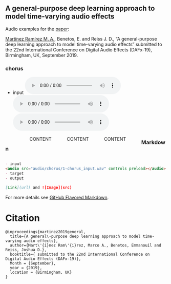 ## A general-purpose deep learning approach to model time-varying audio effects

Audio examples for the [paper](https://link.for.the.paper):

[Martínez Ramírez M. A.](http://m-marco.com), Benetos, E. and Reiss J. D., “A general-purpose deep learning approach to model time-varying audio effects” submitted to the 22nd International Conference on Digital Audio Effects (DAFx-19), Birmingham, UK, September 2019. 

### chorus


- input
<audio src="audio/chorus/1-chorus_input.ogg"  controls="controls" ></audio><audio src="audio/chorus/2-chorus_target.mp3" controls="controls" ></audio><audio src="audio/chorus/3-chorus_output.ogg" controls="controls" ></audio>





<!-- of course, you should move the inline CSS style to your stylesheet -->
<!-- main container, width = 70% of page, centered -->
<div id="contentBox" style="margin:0px auto; width:70%">

<!-- columns divs, float left, no margin so there is no space between column, width=1/3 -->
<div id="column1" style="float:left; margin:0; width:33%;">
CONTENT
</div>

<div id="column2" style="float:left; margin:0;width:33%;">
CONTENT
</div>

<div id="column3" style="float:left; margin:0;width:33%">
CONTENT
</div>
</div>

### Markdown

```markdown

- input
<audio src="audio/chorus/1-chorus_input.wav" controls preload></audio>
- target
- output

[Link](url) and ![Image](src)
```

For more details see [GitHub Flavored Markdown](https://guides.github.com/features/mastering-markdown/).






# Citation

```
@inproceedings{martinez2019general,
  title={A general\-purpose deep learning approach to model time-varying audio effects},
  author={Mart\'{i}nez Ram\'{i}rez, Marco A., Benetos, Emmanouil and Reiss, Joshua D.},
  booktitle={ submitted to the 22nd International Conference on Digital Audio Effects (DAFx-19)},
  Month = {September},
  year = {2019},
  location = {Birmingham, UK}
}

```
